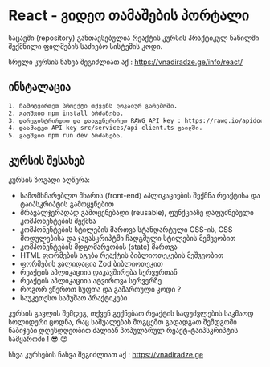 # React - ვიდეო თამაშების პორტალი

საცავში (repository) განთავსებულია რეაქტის კურსის პრაქტიკულ ნაწილში შექმნილი ფილმების საძიებო სისტემის კოდი.

სრული კურსის ნახვა შეგიძლიათ აქ : https://vnadiradze.ge/info/react/

## ინსტალაცია

```bash
1. ჩამოტვირთეთ პროექტი თქვენს ლოკალურ გარემოში.
2. გაუშვით npm install ბრძანება.
3. დარეგისტრირდით და დააგენერირეთ RAWG API key : https://rawg.io/apidocs.
4. დაამატეთ API key src/services/api-client.ts ფაილში.
5. გაუშვით npm run dev ბრძანება.
```

## კურსის შესახებ

კურსის ზოგადი აღწერა:

- სამომხმარებლო მხარის (front-end) აპლიკაციების შექმნა რეაქტისა და ტაიპსკრიპტის გამოყენებით
- მრავალჯერადად გამოყენებადი (reusable), ფუნქციაზე დაფუძნებული კომპონენტების შექმნა
- კომპონენტების სტილების მართვა სტანდარტული CSS-ის, CSS მოდულებისა და ჯავასკრიპტში ჩადგმული სტილების მეშვეობით
- კომპონენტების მდგომარეობის (state) მართვა
- HTML ფორმების აგება რეაქტის ბიბლიოთეკების მეშვეობით
- ფორმების ვალიდაცია Zod ბიბლიოთეკით
- რეაქტის აპლიკაციის დაკავშირება სერვერთან
- რეაქტის აპლიკაციის ატვირთვა სერვერზე
- როგორ ვწეროთ სუფთა და გამართული კოდი ?
- საუკეთესო სამუშაო პრაქტიკები


კურსის გავლის შემდეგ, თქვენ გექნებათ რეაქტის საფუძვლების საკმაოდ სოლიდური ცოდნა, რაც საშუალებას მოგცემთ გადადგათ შემდგომი ნაბიჯები
დღესდღეობით ძალიან პოპულარულ რეაქტ-ტაიპსკრიპტის სამყაროში ! &#128526; &#128525;

სხვა კურსების ნახვა შეგიძლიათ აქ : https://vnadiradze.ge